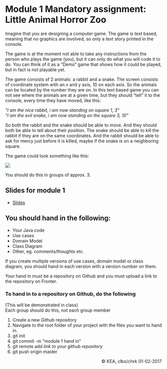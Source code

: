 # Module 1 Mandatory assignment: Little Animal Horror Zoo

Imagine that you are designing a computer game. The game is text based, meaning that no graphics are involved, so only a text story printed in the console.

The game is at the moment not able to take any instructions from the person who plays the game (you), but it can only do what you will code it to do. You can think of it as a “Demo” game that shows how it could be played, but in fact is not playable yet.

The game consists of 2 animals: a rabbit and a snake.
The screen consists of coordinate system with an x and y axis, 10 on each axis. So the animals can be located by the number they are on. In this text based game you can not see where the animals are at a given time, but they should “tell” it to the console, every time they have moved, like this: 

_“I am the nice rabbit, i am now standing on square 1, 3”_   
_“I am the evil snake, i am now standing on the square 3, 10”_

So both the rabbit and the snake should be able to move.
And they should both be able to tell about their position. 
The snake should be able to kill the rabbit if they are on the same coordinates. 
And the rabbit should be able to ask for mercy just before it is killed, maybe if the snake is on a neighboring square.

The game could look something like this: 

![](https://github.com/dat18v2/little_animal_horror_zoo/blob/master/LittleAnimalHorror.png)

You should do this in groups of approx. 3.

## Slides for module 1

* [Slides](https://docs.google.com/presentation/d/1maRHMOX9NkhY2eCXg-Sz77Klrn6TsS7euGPzenncaX4/edit#slide=id.p)

## You should hand in the following:

* Your Java code
* Use cases
* Domain Model
* Class Diagram
* Other, eg. comments/thoughts etc.

If you create multiple versions of use cases, domain model or class diagram, you should hand in each version with a version number on them.

Your hand in must be a repository on Github and you must upload a link to the repository on Fronter.

### To hand in to a repository on Github, do the following
(This will be demonstrated in class)  
Each group should do this, not each group member

1. Create a new Github repository  
2. Navigate to the root folder of your project with the files you want to hand in.  
3. git init  
4. git commit -m "module 1 hand in"  
5. git remote add *link to your github repository*  
6. git push origin master  


<div style="text-align: right">
© KEA, clbo/chrk 01-02-2017
</div>

